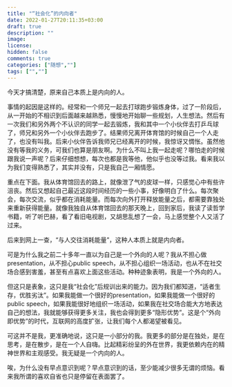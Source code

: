 ```yaml
---
title: "“社会化”的内向者"
date: 2022-01-27T20:11:35+03:00
draft: true
description: ""
image: 
license: 
hidden: false
comments: true
categories: ["随想",""]
tags: ["",""]
---
```


今天才搞清楚，原来自己本质上是内向的人。

事情的起因是这样的。经常和一个师兄一起去打球跑步锻炼身体，过了一阶段后，从一开始的不相识到后面越来越熟悉，慢慢地开始聊一些规划，人生想法。然后有一次我们和另外两个不认识的同学一起去锻炼，我和其中一个小伙伴去打乒乓球了，师兄和另外一个小伙伴去跑步了。结果师兄离开体育馆的时候自己一个人走了，也没有叫我。后来小伙伴告诉我师兄已经离开的时候，我惊讶又惆怅。虽然他没有等我的义务，可我们也算是朋友啊。为什么不叫上我一起走呢？哪怕走的时候跟我说一声呢？后来仔细想想，每次也都是我等他，他似乎也没等过我。看来我以为我们变得熟悉了，其实并没有，只是我自己一厢情愿。

重点在下面。我从体育馆回去的路上，就像泄了气的皮球一样，只感觉心中有些许沮丧。然后又想起自己最近这段时间经历的一些小事，好像明白了什么。每次聚会，每次交流，似乎都在消耗能量。而每次向外打开释放能量之后，都需要靠独处来重新获得能量。就像我独自从体育馆回去的那天晚上，回到家后，我读了读哲学书籍，听了听巴赫，看了看旧电视剧，又胡思乱想了一会，马上感觉整个人又活了过来。

后来到网上一查，“与人交往消耗能量”，这种人本质上就是内向者。

可是为什么我之前二十多年一直以为自己是一个外向的人呢？我从不担心做presentation，从不担心public speech，从不担心组织一场活动，也从不在社交场合感到害羞，甚至有点喜欢上面这些活动。种种迹象表明，我是一个外向的人。

但这只是表象，这只是我“社会化”后规训出来的能力。因为我们都知道，“适者生存，优胜劣汰”。如果我能做一个很好的presentation，如果我能做一个很好的public speech，如果我能很好地组织一场活动，如果我在社交场合能大方地表达自己的想法，我就能够获得更多关注，我也会得到更多“隐形优势”。这是个“外向即优势”的时代，互联网的高度扩张，让我们每个人都渴望被看见。

可这并不是我，更准确地说，这只是一小部分的我。我更多的部分是在独处，是在思考，是在散步，是在一个人自嗨。比起精彩纷呈的外在世界，我更依赖内在的精神世界和主观感受。我无疑是一个内向的人。

唉，为什么没有早点意识到呢？早点意识到的话，至少能减少很多无谓的烦恼。看来我所谓的喜欢自省也只是停留在表面罢了。